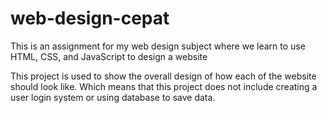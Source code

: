 # web-design-cepat
This is an assignment for my web design subject where we learn to use HTML, CSS, and JavaScript to design a website

This project is used to show the overall design of how each of the website should look like. 
Which means that this project does not include creating a user login system or using database to save data.
